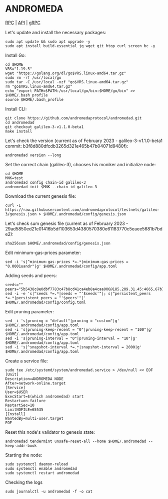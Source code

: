 # ANDROMEDA
[RPC](http://andromeda.srgts.xyz:26657) | [API](http://andromeda.srgts.xyz:1317) | [gRPC](http://andromeda.srgts.xyz:9091)

Let's update and install the necessary packages:
````
sudo apt update && sudo apt upgrade -y
sudo apt install build-essential jq wget git htop curl screen bc -y
````
Install Go:
````
cd $HOME
VRS="1.19.5"
wget "https://golang.org/dl/go$VRS.linux-amd64.tar.gz"
sudo rm -rf /usr/local/go
sudo tar -C /usr/local -xzf "go$VRS.linux-amd64.tar.gz"
rm "go$VRS.linux-amd64.tar.gz"
echo "export PATH=$PATH:/usr/local/go/bin:$HOME/go/bin" >> $HOME/.bash_profile
source $HOME/.bash_profile
````
Install CLI:
````
git clone https://github.com/andromedaprotocol/andromedad.git
cd andromedad
git checkout galileo-3-v1.1.0-beta1
make install
````
Let's check the version (current as of February 2023 - galileo-3-v1.1.0-beta1 commit: b3f8d880dfcdb3265d321e465b47b04071d9480f):
````
andromedad version --long
````
Set the correct chain (galileo-3), chooses his moniker and initialize node:
````
cd $HOME
MNK=test
andromedad config chain-id galileo-3
andromedad init $MNK --chain-id galileo-3
````
Download the current genesis file:
````
curl -L https://raw.githubusercontent.com/andromedaprotocol/testnets/galileo-3/genesis.json > $HOME/.andromedad/config/genesis.json
````
Let's check sum genesis file (current as of February 2023 - 29ad5850ed21e01416b5df103653d4380570380e61183770c5eaee5681b7bde2):
````
sha256sum $HOME/.andromedad/config/genesis.json
````
Edit minimum-gas-prices parameter:
````
sed -i 's|^minimum-gas-prices *=.*|minimum-gas-prices = "0.0001uandr"|g' $HOME/.andromedad/config/app.toml
````
Adding seeds and peers:
````
seeds=""
peers="5b5438c8e0dbf7783c47b8cd41ca4eb8a4caa006@185.209.31.45:4665,67b79549c8890782e3cf44e3fe4688e15ff37929@65.109.19.93:27412,f17030edb4e4ec7143c3e3bbbfaeee3dd1a619f2@194.34.232.224:56656,a9d237b5070c7790a57318aa2bbe9b4f4f04cce2@194.163.175.163:30656,6043ba95038335ce66f96a0a68cd9330d8283a76@213.239.216.252:26656,b2221b09dca569f2c6ef8f7b4a8552c49256f9a8@213.239.215.77:26656,e319c371ed87c15a729dbeb728be24dbb7d337df@115.73.213.74:26656,a3f6eddb8d5bb1c5acf099a67d3f72b5f6315977@185.215.165.0:26656,247f3c2bed475978af238d97be68226c1f084180@andromedad.peer.stavr.tech:4376"
sed -i -e 's|^seeds *=.*|seeds = "'$seeds'"|; s|^persistent_peers *=.*|persistent_peers = "'$peers'"|' $HOME/.andromedad/config/config.toml
````
Edit pruning parameter:
````
sed -i 's|pruning = "default"|pruning = "custom"|g' $HOME/.andromedad/config/app.toml
sed -i 's|pruning-keep-recent = "0"|pruning-keep-recent = "100"|g' $HOME/.andromedad/config/app.toml
sed -i 's|pruning-interval = "0"|pruning-interval = "10"|g' $HOME/.andromedad/config/app.toml
sed -i 's|^snapshot-interval *=.*|snapshot-interval = 2000|g' $HOME/.andromedad/config/app.toml
````
Create a service file:
````
sudo tee /etc/systemd/system/andromedad.service > /dev/null << EOF
[Unit]
Description=ANDROMEDA NODE
After=network-online.target
[Service]
User=$USER
ExecStart=$(which andromedad) start
Restart=on-failure
RestartSec=10
LimitNOFILE=65535
[Install]
WantedBy=multi-user.target
EOF
````
Reset this node's validator to genesis state:
````
andromedad tendermint unsafe-reset-all --home $HOME/.andromedad --keep-addr-book
````
Starting the node:
````
sudo systemctl daemon-reload
sudo systemctl enable andromedad
sudo systemctl restart andromedad
````
Checking the logs
````
sudo journalctl -u andromedad -f -o cat
````
